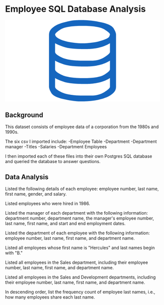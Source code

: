  # Employee SQL Database Analysis
 ![sql.png](sql.png)

## Background
This dataset consists of employee data of a corporation from the 1980s and 1990s. 

The six csv I imported include: 
-Employee Table
-Department
-Department manager
-Titles
-Salaries
-Department Employees 

I then imported each of these files into their own Postgres SQL database and queried the database to answer questions. 

## Data Analysis
Listed the following details of each employee: employee number, last name, first name, gender, and salary.

Listed employees who were hired in 1986.

Listed the manager of each department with the following information: department number, department name, the manager's employee number, last name, first name, and start and end employment dates.

Listed the department of each employee with the following information: employee number, last name, first name, and department name.

Listed all employees whose first name is "Hercules" and last names begin with "B."

Listed all employees in the Sales department, including their employee number, last name, first name, and department name.

Listed all employees in the Sales and Development departments, including their employee number, last name, first name, and department name.

In descending order, list the frequency count of employee last names, i.e., how many employees share each last name.

